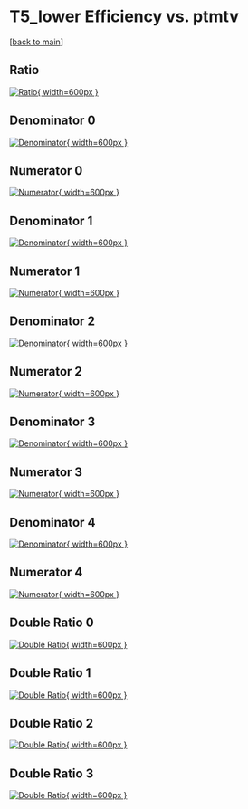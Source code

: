 # T5_lower Efficiency vs. ptmtv

[[back to main](./)]



## Ratio

[![Ratio](../mtv/var/T5_lower_loweta_13_-1_eff_ptmtv.png){ width=600px }](../mtv/var/T5_lower_loweta_13_-1_eff_ptmtv.pdf)

## Denominator 0

[![Denominator](../mtv/den/T5_lower_loweta_13_-1_eff_ptmtv_den0.png){ width=600px }](../mtv/den/T5_lower_loweta_13_-1_eff_ptmtv_den0.pdf)

## Numerator 0

[![Numerator](../mtv/num/T5_lower_loweta_13_-1_eff_ptmtv_num0.png){ width=600px }](../mtv/num/T5_lower_loweta_13_-1_eff_ptmtv_num0.pdf)

## Denominator 1

[![Denominator](../mtv/den/T5_lower_loweta_13_-1_eff_ptmtv_den1.png){ width=600px }](../mtv/den/T5_lower_loweta_13_-1_eff_ptmtv_den1.pdf)

## Numerator 1

[![Numerator](../mtv/num/T5_lower_loweta_13_-1_eff_ptmtv_num1.png){ width=600px }](../mtv/num/T5_lower_loweta_13_-1_eff_ptmtv_num1.pdf)

## Denominator 2

[![Denominator](../mtv/den/T5_lower_loweta_13_-1_eff_ptmtv_den2.png){ width=600px }](../mtv/den/T5_lower_loweta_13_-1_eff_ptmtv_den2.pdf)

## Numerator 2

[![Numerator](../mtv/num/T5_lower_loweta_13_-1_eff_ptmtv_num2.png){ width=600px }](../mtv/num/T5_lower_loweta_13_-1_eff_ptmtv_num2.pdf)

## Denominator 3

[![Denominator](../mtv/den/T5_lower_loweta_13_-1_eff_ptmtv_den3.png){ width=600px }](../mtv/den/T5_lower_loweta_13_-1_eff_ptmtv_den3.pdf)

## Numerator 3

[![Numerator](../mtv/num/T5_lower_loweta_13_-1_eff_ptmtv_num3.png){ width=600px }](../mtv/num/T5_lower_loweta_13_-1_eff_ptmtv_num3.pdf)

## Denominator 4

[![Denominator](../mtv/den/T5_lower_loweta_13_-1_eff_ptmtv_den4.png){ width=600px }](../mtv/den/T5_lower_loweta_13_-1_eff_ptmtv_den4.pdf)

## Numerator 4

[![Numerator](../mtv/num/T5_lower_loweta_13_-1_eff_ptmtv_num4.png){ width=600px }](../mtv/num/T5_lower_loweta_13_-1_eff_ptmtv_num4.pdf)

## Double Ratio 0

[![Double Ratio](../mtv/ratio/T5_lower_loweta_13_-1_eff_ptmtv_ratio0.png){ width=600px }](../mtv/ratio/T5_lower_loweta_13_-1_eff_ptmtv_ratio0.pdf)

## Double Ratio 1

[![Double Ratio](../mtv/ratio/T5_lower_loweta_13_-1_eff_ptmtv_ratio1.png){ width=600px }](../mtv/ratio/T5_lower_loweta_13_-1_eff_ptmtv_ratio1.pdf)

## Double Ratio 2

[![Double Ratio](../mtv/ratio/T5_lower_loweta_13_-1_eff_ptmtv_ratio2.png){ width=600px }](../mtv/ratio/T5_lower_loweta_13_-1_eff_ptmtv_ratio2.pdf)

## Double Ratio 3

[![Double Ratio](../mtv/ratio/T5_lower_loweta_13_-1_eff_ptmtv_ratio3.png){ width=600px }](../mtv/ratio/T5_lower_loweta_13_-1_eff_ptmtv_ratio3.pdf)

